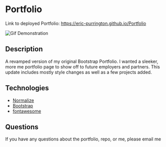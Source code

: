 # Portfolio

Link to deployed Portfolio: https://eric-purrington.github.io/Portfolio

![Gif Demonstration](assets/img/Portfolio.gif)


## Description

A revamped version of my original Bootstrap Portfolio. I wanted a sleeker, more me portfolio page to show off to future employers and partners. This update includes mostly style changes as well as a few projects added. 


## Technologies
                                              
- [Normalize](https://necolas.github.io/normalize.css/)                                              
- [Bootstrap](https://getbootstrap.com/)
- [fontawesome](https://fontawesome.com/)


## Questions

If you have any questions about the portfolio, repo, or me, please email me 